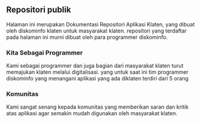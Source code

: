 ## Repositori publik

Halaman ini merupakan Dokumentasi Repositori Aplikasi Klaten, yang dibuat oleh diskominfo klaten untuk masyarakat klaten. 
repositori yang terdaftar pada halaman ini murni dibuat oleh para programmer diskominfo.

### Kita Sebagai Programmer

Kami sebagai programmer dan juga bagian dari masyarakat klaten turut memajukan klaten melalui digitalisasi.
yang untuk saat ini tim programmer diskominfo yang menangani aplikasi yang ada diklaten terdiri dari 5 orang

### Komunitas

Kami sangat senang kepada komunitas yang memberikan saran dan kritik atas aplikasi agar semakin mudah digunakan oleh masyarakat klaten.

